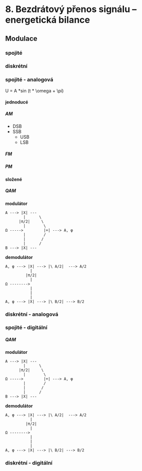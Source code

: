 # 8. Bezdrátový přenos signálu – energetická bilance


## Modulace

### spojité
### diskrétní


### spojité - analogová
U = A *sin (t * \omega + \pí)

#### jednoducé

##### AM

- DSB
- SSB
  - USB
  - LSB


##### FM

##### PM

#### složené

##### QAM

**modulátor**

```
A ---> |X| ---
        |      \
      |π/2|     \
        |        \
Ω ----->         |+| ---> A, φ
        |        /
        |       /
        |      /
B ---> |X| ---
```

**demodulátor**

```
A, φ ---> |X| ---> |\ A/2|  ---> A/2
           |     
         |π/2|   
           |        
Ω -------->       
           |        
           |       
           |      
A, φ ---> |X| ---> |\ B/2| ---> B/2
```

### diskrétní - analogová



### spojité - digitální

##### QAM

**modulátor**

```
A ---> |X| ---
        |      \
      |π/2|     \
        |        \
Ω ----->         |+| ---> A, φ
        |        /
        |       /
        |      /
B ---> |X| ---
```

**demodulátor**

```
A, φ ---> |X| ---> |\ A/2|  ---> A/2
           |     
         |π/2|   
           |        
Ω -------->       
           |        
           |       
           |      
A, φ ---> |X| ---> |\ B/2| ---> B/2

```

### diskrétní - digitální
